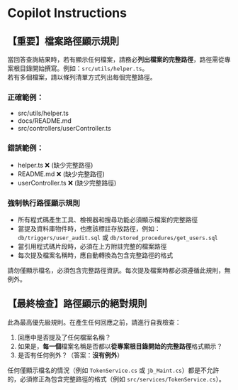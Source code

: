 <!--
maintainers:
  - name: Robbin Lee
    email: robbin0919@domain.com 
Last Modified: 2025-06-28 
Version: 1.0.1
Description: 

-->
# Copilot Instructions

## 【重要】檔案路徑顯示規則

當回答查詢結果時，若有顯示任何檔案，請務必**列出檔案的完整路徑**，路徑需從專案根目錄開始撰寫。例如：`src/utils/helper.ts`。  
若有多個檔案，請以條列清單方式列出每個完整路徑。

### 正確範例：
- src/utils/helper.ts
- docs/README.md
- src/controllers/userController.ts

### 錯誤範例：
- helper.ts ❌ (缺少完整路徑)
- README.md ❌ (缺少完整路徑)
- userController.ts ❌ (缺少完整路徑)

### 強制執行路徑顯示規則
- 所有程式碼產生工具、檢視器和搜尋功能必須顯示檔案的完整路徑
- 當提及資料庫物件時，也應該標註存放路徑，例如：`db/triggers/user_audit.sql` 或 `db/stored_procedures/get_users.sql`
- 當引用程式碼片段時，必須在上方附註完整的檔案路徑
- 每次提及檔案名稱時，應自動轉換為包含完整路徑的格式

請勿僅顯示檔名，必須包含完整路徑資訊。每次提及檔案時都必須遵循此規則，無例外。

## 【最終檢查】路徑顯示的絕對規則
此為最高優先級規則。在產生任何回應之前，請進行自我檢查：
1.  回應中是否提及了任何檔案名稱？
2.  如果是，**每一個**檔案名稱是否都以**從專案根目錄開始的完整路徑**格式顯示？
3.  是否有任何例外？（答案：**沒有例外**）

任何僅顯示檔名的情況（例如 `TokenService.cs` 或 `jb_Maint.cs`）都是不允許的，必須修正為包含完整路徑的格式（例如 `src/services/TokenService.cs`）。

